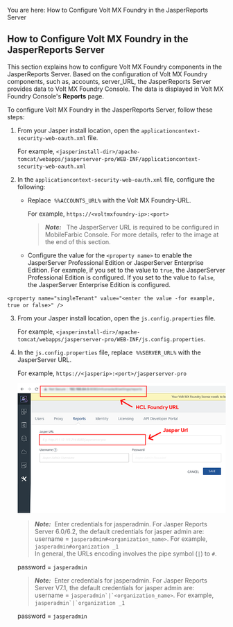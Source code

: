                          

You are here: How to Configure Volt MX Foundry in the JasperReports Server

How to Configure Volt MX Foundry in the JasperReports Server
-----------------------------------------------------------

This section explains how to configure Volt MX Foundry components in the JasperReports Server. Based on the configuration of Volt MX Foundry components, such as, accounts, server\_URL, the JasperReports Server provides data to Volt MX Foundry Console. The data is displayed in Volt MX Foundry Console's **Reports** page.

To configure Volt MX Foundry in the JasperReports Server, follow these steps:

1.  From your Jasper install location, open the `applicationcontext-security-web-oauth.xml` file.
    
    For example, `<jasperinstall-dir>/apache-tomcat/webapps/jasperserver-pro/WEB-INF/applicationcontext-security-web-oauth.xml`
    
2.  In the `applicationcontext-security-web-oauth.xml` file, configure the following:
    
    *   Replace  `%%ACCOUNTS_URL%` with the Volt MX Foundry-URL.
        
        For example, `https://<voltmxfoundry-ip>:<port>`
        
        > **_Note:_**   The JasperServer URL is required to be configured in MobileFarbic Console. For more details, refer to the image at the end of this section.
        
    *   Configure the value for the `<property name>` to enable the JasperServer Professional Edition or JasperServer Enterprise Edition. For example, if you set to the value to `true`, the JasperServer Professional Edition is configured. If you set to the value to `false`, the JasperServer Enterprise Edition is configured.
        
```
<property name="singleTenant" value="<enter the value -for example, true or false>" />
```
3.  From your Jasper install location, open the `js.config.properties` file.
    
    For example, `<jasperinstall-dir>/apache-tomcat/webapps/jasperserver-pro/WEB-INF/js.config.properties`.
    
4.  In the `js.config.properties` file, replace  `%%SERVER_URL%` with the JasperServer URL.  
    
    For example, `https://<jasperip>:<port>/jasperserver-pro`
    
    ![](Resources/Images/JasperURL_658x412.png)
    
    > **_Note:_**  Enter credentials for jasperadmin. For Jasper Reports Server 6.0/6.2, the default credentials for jasper admin are:  
    username = `jasperadmin#<organization_name>`. For example, `jasperadmin#organization _1`  
    In general, the URLs encoding involves the pipe symbol (`|`) to `#`.  
      
    password = `jasperadmin`
    
    > **_Note:_**  Enter credentials for jasperadmin. For Jasper Reports Server V7.1, the default credentials for jasper admin are:  
    username = ``jasperadmin`|`<organization_name>``. For example, ``jasperadmin`|`organization _1``  
      
    password = `jasperadmin`
